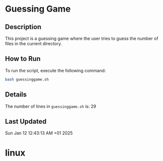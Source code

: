 # Guessing Game

## Description
This project is a guessing game where the user tries to guess the number of files in the current directory.

## How to Run
To run the script, execute the following command:
```bash
bash guessinggame.sh
```

## Details
The number of lines in `guessinggame.sh` is:
29

## Last Updated
Sun Jan 12 12:43:13 AM +01 2025
# linux
